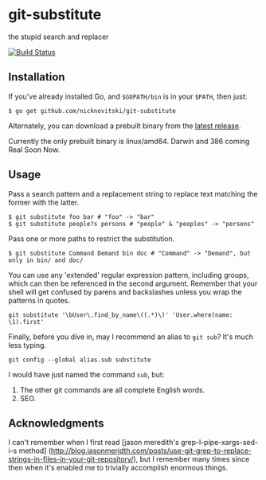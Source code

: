 git-substitute
==============

the stupid search and replacer

[![Build Status](https://img.shields.io/travis/nicknovitski/git-substitute.svg?style=flat-square)][travis]

[travis]: https://travis-ci.org/nicknovitski/git-substitute

## Installation

If you've already installed Go, and `$GOPATH/bin` is in your `$PATH`, then just:
```shell
$ go get github.com/nicknovitski/git-substitute
```

Alternately, you can download a prebuilt binary from the [latest release](https://github.com/nicknovitski/git-substitute/releases/latest).

Currently the only prebuilt binary is linux/amd64.  Darwin and 386 coming Real Soon Now.

## Usage

Pass a search pattern and a replacement string to replace text matching the
former with the latter.

```shell
$ git substitute foo bar # "foo" -> "bar"
$ git substitute people?s persons # "people" & "peoples" -> "persons"
```

Pass one or more paths to restrict the substitution.
```shell
$ git substitute Command Demand bin doc # "Command" -> "Demand", but only in bin/ and doc/
```

You can use any 'extended' regular expression pattern, including groups, which
can then be referenced in the second argument.  Remember that your shell will
get confused by parens and backslashes unless you wrap the patterns in quotes.
```shell
git substitute '\bUser\.find_by_name\((.*)\)' 'User.where(name: \1).first'
```

Finally, before you dive in, may I recommend an alias to `git sub`?  It's much less typing.
```shell
git config --global alias.sub substitute
```

I would have just named the command `sub`, but:

1. The other git commands are all complete English words.
2. SEO.

## Acknowledgments

I can't remember when I first read [jason meredith's grep-l-pipe-xargs-sed-i-s method]
(http://blog.jasonmeridth.com/posts/use-git-grep-to-replace-strings-in-files-in-your-git-repository/),
but I remember many times since then when it's enabled me to trivially accomplish enormous things.
